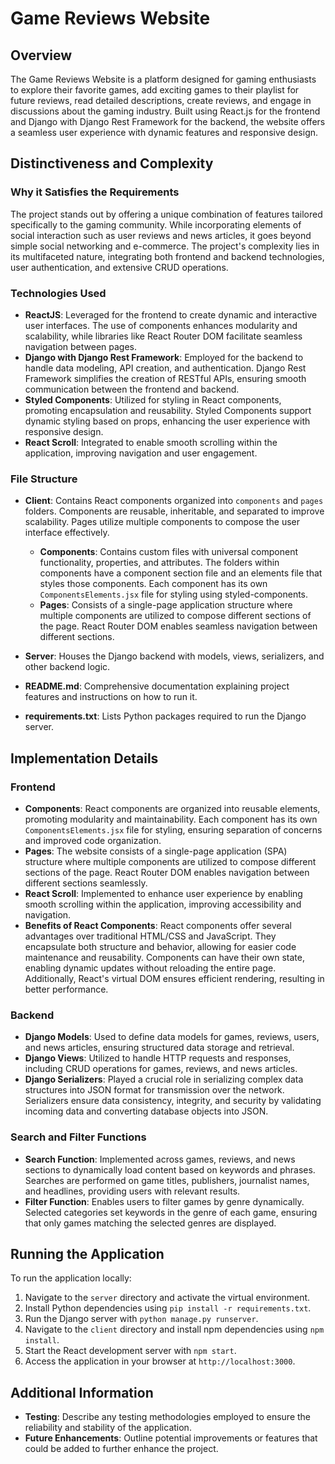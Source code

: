 # Game Reviews Website

## Overview

The Game Reviews Website is a platform designed for gaming enthusiasts to explore their favorite games, add exciting games to their playlist for future reviews, read detailed descriptions, create reviews, and engage in discussions about the gaming industry. Built using React.js for the frontend and Django with Django Rest Framework for the backend, the website offers a seamless user experience with dynamic features and responsive design.

## Distinctiveness and Complexity

### Why it Satisfies the Requirements

The project stands out by offering a unique combination of features tailored specifically to the gaming community. While incorporating elements of social interaction such as user reviews and news articles, it goes beyond simple social networking and e-commerce. The project's complexity lies in its multifaceted nature, integrating both frontend and backend technologies, user authentication, and extensive CRUD operations.

### Technologies Used

- **ReactJS**: Leveraged for the frontend to create dynamic and interactive user interfaces. The use of components enhances modularity and scalability, while libraries like React Router DOM facilitate seamless navigation between pages.
- **Django with Django Rest Framework**: Employed for the backend to handle data modeling, API creation, and authentication. Django Rest Framework simplifies the creation of RESTful APIs, ensuring smooth communication between the frontend and backend.
- **Styled Components**: Utilized for styling in React components, promoting encapsulation and reusability. Styled Components support dynamic styling based on props, enhancing the user experience with responsive design.
- **React Scroll**: Integrated to enable smooth scrolling within the application, improving navigation and user engagement.

### File Structure

- **Client**: Contains React components organized into `components` and `pages` folders. Components are reusable, inheritable, and separated to improve scalability. Pages utilize multiple components to compose the user interface effectively.

  - **Components**: Contains custom files with universal component functionality, properties, and attributes. The folders within components have a component section file and an elements file that styles those components. Each component has its own `ComponentsElements.jsx` file for styling using styled-components.
  - **Pages**: Consists of a single-page application structure where multiple components are utilized to compose different sections of the page. React Router DOM enables seamless navigation between different sections.

- **Server**: Houses the Django backend with models, views, serializers, and other backend logic.
- **README.md**: Comprehensive documentation explaining project features and instructions on how to run it.
- **requirements.txt**: Lists Python packages required to run the Django server.

## Implementation Details

### Frontend

- **Components**: React components are organized into reusable elements, promoting modularity and maintainability. Each component has its own `ComponentsElements.jsx` file for styling, ensuring separation of concerns and improved code organization.
- **Pages**: The website consists of a single-page application (SPA) structure where multiple components are utilized to compose different sections of the page. React Router DOM enables navigation between different sections seamlessly.
- **React Scroll**: Implemented to enhance user experience by enabling smooth scrolling within the application, improving accessibility and navigation.
- **Benefits of React Components**: React components offer several advantages over traditional HTML/CSS and JavaScript. They encapsulate both structure and behavior, allowing for easier code maintenance and reusability. Components can have their own state, enabling dynamic updates without reloading the entire page. Additionally, React's virtual DOM ensures efficient rendering, resulting in better performance.

### Backend

- **Django Models**: Used to define data models for games, reviews, users, and news articles, ensuring structured data storage and retrieval.
- **Django Views**: Utilized to handle HTTP requests and responses, including CRUD operations for games, reviews, and news articles.
- **Django Serializers**: Played a crucial role in serializing complex data structures into JSON format for transmission over the network. Serializers ensure data consistency, integrity, and security by validating incoming data and converting database objects into JSON.

### Search and Filter Functions

- **Search Function**: Implemented across games, reviews, and news sections to dynamically load content based on keywords and phrases. Searches are performed on game titles, publishers, journalist names, and headlines, providing users with relevant results.
- **Filter Function**: Enables users to filter games by genre dynamically. Selected categories set keywords in the genre of each game, ensuring that only games matching the selected genres are displayed.

## Running the Application

To run the application locally:

1. Navigate to the `server` directory and activate the virtual environment.
2. Install Python dependencies using `pip install -r requirements.txt`.
3. Run the Django server with `python manage.py runserver`.
4. Navigate to the `client` directory and install npm dependencies using `npm install`.
5. Start the React development server with `npm start`.
6. Access the application in your browser at `http://localhost:3000`.

## Additional Information

- **Testing**: Describe any testing methodologies employed to ensure the reliability and stability of the application.
- **Future Enhancements**: Outline potential improvements or features that could be added to further enhance the project.
